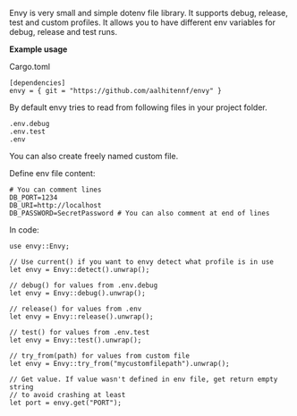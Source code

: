 Envy is very small and simple dotenv file library. It supports debug, release, test and custom profiles. It allows you to have different env variables for debug, release and test runs.

**Example usage**

Cargo.toml  

    [dependencies]
    envy = { git = "https://github.com/aalhitennf/envy" }

By default envy tries to read from following files in your project folder.  


    .env.debug
    .env.test
    .env


You can also create freely named custom file.

Define env file content:  

    # You can comment lines
    DB_PORT=1234
    DB_URI=http://localhost
    DB_PASSWORD=SecretPassword # You can also comment at end of lines


In code:

    use envy::Envy;

    // Use current() if you want to envy detect what profile is in use
    let envy = Envy::detect().unwrap();

    // debug() for values from .env.debug
    let envy = Envy::debug().unwrap();

    // release() for values from .env
    let envy = Envy::release().unwrap();

    // test() for values from .env.test
    let envy = Envy::test().unwrap();

    // try_from(path) for values from custom file
    let envy = Envy::try_from("mycustomfilepath").unwrap();
 
    // Get value. If value wasn't defined in env file, get return empty string
    // to avoid crashing at least
    let port = envy.get("PORT");




